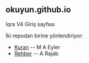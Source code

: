 ## okuyun.github.io

Iqra V4 Giriş sayfası

İki repodan birine yönlendiriyor:
* [Kuran](https://github.com/Okuyun/Kuran) -- M A Eyler
* [Rehber](https://github.com/Okuyun/Rehber) -- A Rajab
